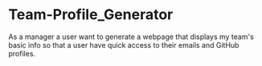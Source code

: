# Team-Profile_Generator
As a manager a user want to generate a webpage that displays my team's basic info so that a user have quick access to their emails and GitHub profiles.
